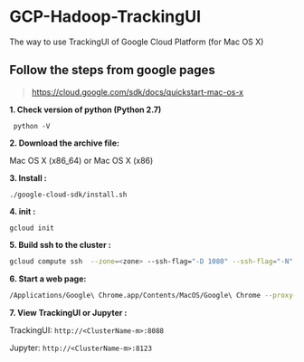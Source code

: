 # GCP-Hadoop-TrackingUI
The way to use TrackingUI of Google Cloud Platform (for Mac OS X)

## Follow the steps from google pages
>https://cloud.google.com/sdk/docs/quickstart-mac-os-x

**1. Check version of python (Python 2.7)**

` python -V`

**2. Download the archive file:**

Mac OS X (x86_64) or Mac OS X (x86)

**3. Install :**

`./google-cloud-sdk/install.sh`

**4. init :**

`gcloud init`

**5. Build ssh to the cluster :**

```bash 
gcloud compute ssh  --zone=<zone> --ssh-flag="-D 1080" --ssh-flag="-N" --ssh-flag="-n" <ClusterName-m>
```

**6. Start a web page:**

```bash
/Applications/Google\ Chrome.app/Contents/MacOS/Google\ Chrome --proxy-server="socks5://localhost:1080" --host-resolver-rules="MAP * 0.0.0.0 , EXCLUDE localhost" --user-data-dir=/tmp/<ClusterName-m>
```
**7. View TrackingUI or Jupyter :**

TrackingUI: `http://<ClusterName-m>:8088`

Jupyter: `http://<ClusterName-m>:8123`
